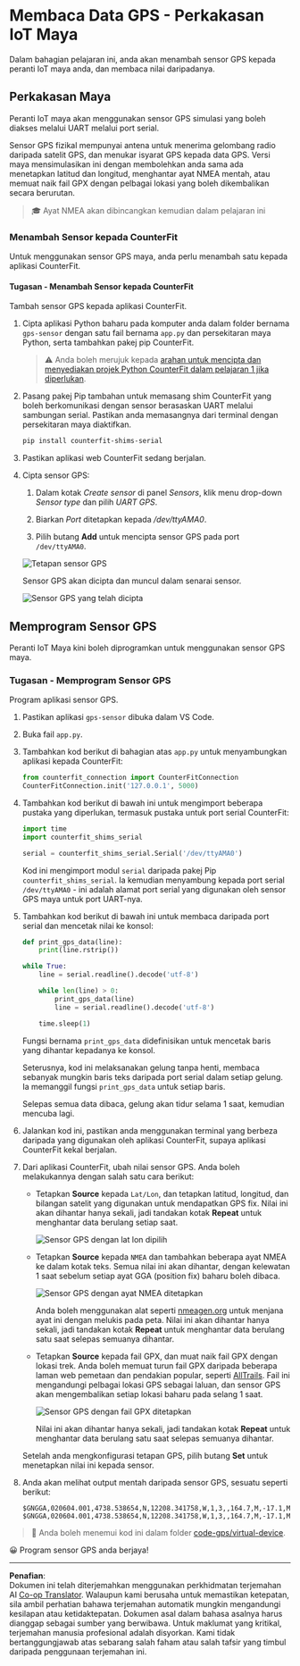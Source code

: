 <!--
CO_OP_TRANSLATOR_METADATA:
{
  "original_hash": "64f18a8f8aaa1fef5e7320e0992d8b3a",
  "translation_date": "2025-08-27T23:40:55+00:00",
  "source_file": "3-transport/lessons/1-location-tracking/virtual-device-gps-sensor.md",
  "language_code": "ms"
}
-->
# Membaca Data GPS - Perkakasan IoT Maya

Dalam bahagian pelajaran ini, anda akan menambah sensor GPS kepada peranti IoT maya anda, dan membaca nilai daripadanya.

## Perkakasan Maya

Peranti IoT maya akan menggunakan sensor GPS simulasi yang boleh diakses melalui UART melalui port serial.

Sensor GPS fizikal mempunyai antena untuk menerima gelombang radio daripada satelit GPS, dan menukar isyarat GPS kepada data GPS. Versi maya mensimulasikan ini dengan membolehkan anda sama ada menetapkan latitud dan longitud, menghantar ayat NMEA mentah, atau memuat naik fail GPX dengan pelbagai lokasi yang boleh dikembalikan secara berurutan.

> 🎓 Ayat NMEA akan dibincangkan kemudian dalam pelajaran ini

### Menambah Sensor kepada CounterFit

Untuk menggunakan sensor GPS maya, anda perlu menambah satu kepada aplikasi CounterFit.

#### Tugasan - Menambah Sensor kepada CounterFit

Tambah sensor GPS kepada aplikasi CounterFit.

1. Cipta aplikasi Python baharu pada komputer anda dalam folder bernama `gps-sensor` dengan satu fail bernama `app.py` dan persekitaran maya Python, serta tambahkan pakej pip CounterFit.

    > ⚠️ Anda boleh merujuk kepada [arahan untuk mencipta dan menyediakan projek Python CounterFit dalam pelajaran 1 jika diperlukan](../../../1-getting-started/lessons/1-introduction-to-iot/virtual-device.md).

1. Pasang pakej Pip tambahan untuk memasang shim CounterFit yang boleh berkomunikasi dengan sensor berasaskan UART melalui sambungan serial. Pastikan anda memasangnya dari terminal dengan persekitaran maya diaktifkan.

    ```sh
    pip install counterfit-shims-serial
    ```

1. Pastikan aplikasi web CounterFit sedang berjalan.

1. Cipta sensor GPS:

    1. Dalam kotak *Create sensor* di panel *Sensors*, klik menu drop-down *Sensor type* dan pilih *UART GPS*.

    1. Biarkan *Port* ditetapkan kepada */dev/ttyAMA0*.

    1. Pilih butang **Add** untuk mencipta sensor GPS pada port `/dev/ttyAMA0`.

    ![Tetapan sensor GPS](../../../../../translated_images/counterfit-create-gps-sensor.6385dc9357d85ad1d47b4abb2525e7651fd498917d25eefc5a72feab09eedc70.ms.png)

    Sensor GPS akan dicipta dan muncul dalam senarai sensor.

    ![Sensor GPS yang telah dicipta](../../../../../translated_images/counterfit-gps-sensor.3fbb15af0a5367566f2f11324ef5a6f30861cdf2b497071a5e002b7aa473550e.ms.png)

## Memprogram Sensor GPS

Peranti IoT Maya kini boleh diprogramkan untuk menggunakan sensor GPS maya.

### Tugasan - Memprogram Sensor GPS

Program aplikasi sensor GPS.

1. Pastikan aplikasi `gps-sensor` dibuka dalam VS Code.

1. Buka fail `app.py`.

1. Tambahkan kod berikut di bahagian atas `app.py` untuk menyambungkan aplikasi kepada CounterFit:

    ```python
    from counterfit_connection import CounterFitConnection
    CounterFitConnection.init('127.0.0.1', 5000)
    ```

1. Tambahkan kod berikut di bawah ini untuk mengimport beberapa pustaka yang diperlukan, termasuk pustaka untuk port serial CounterFit:

    ```python
    import time
    import counterfit_shims_serial
    
    serial = counterfit_shims_serial.Serial('/dev/ttyAMA0')
    ```

    Kod ini mengimport modul `serial` daripada pakej Pip `counterfit_shims_serial`. Ia kemudian menyambung kepada port serial `/dev/ttyAMA0` - ini adalah alamat port serial yang digunakan oleh sensor GPS maya untuk port UART-nya.

1. Tambahkan kod berikut di bawah ini untuk membaca daripada port serial dan mencetak nilai ke konsol:

    ```python
    def print_gps_data(line):
        print(line.rstrip())
    
    while True:
        line = serial.readline().decode('utf-8')
    
        while len(line) > 0:
            print_gps_data(line)
            line = serial.readline().decode('utf-8')
    
        time.sleep(1)
    ```

    Fungsi bernama `print_gps_data` didefinisikan untuk mencetak baris yang dihantar kepadanya ke konsol.

    Seterusnya, kod ini melaksanakan gelung tanpa henti, membaca sebanyak mungkin baris teks daripada port serial dalam setiap gelung. Ia memanggil fungsi `print_gps_data` untuk setiap baris.

    Selepas semua data dibaca, gelung akan tidur selama 1 saat, kemudian mencuba lagi.

1. Jalankan kod ini, pastikan anda menggunakan terminal yang berbeza daripada yang digunakan oleh aplikasi CounterFit, supaya aplikasi CounterFit kekal berjalan.

1. Dari aplikasi CounterFit, ubah nilai sensor GPS. Anda boleh melakukannya dengan salah satu cara berikut:

    * Tetapkan **Source** kepada `Lat/Lon`, dan tetapkan latitud, longitud, dan bilangan satelit yang digunakan untuk mendapatkan GPS fix. Nilai ini akan dihantar hanya sekali, jadi tandakan kotak **Repeat** untuk menghantar data berulang setiap saat.

      ![Sensor GPS dengan lat lon dipilih](../../../../../translated_images/counterfit-gps-sensor-latlon.008c867d75464fbe7f84107cc57040df565ac07cb57d2f21db37d087d470197d.ms.png)

    * Tetapkan **Source** kepada `NMEA` dan tambahkan beberapa ayat NMEA ke dalam kotak teks. Semua nilai ini akan dihantar, dengan kelewatan 1 saat sebelum setiap ayat GGA (position fix) baharu boleh dibaca.

      ![Sensor GPS dengan ayat NMEA ditetapkan](../../../../../translated_images/counterfit-gps-sensor-nmea.c62eea442171e17e19528b051b104cfcecdc9cd18db7bc72920f29821ae63f73.ms.png)

      Anda boleh menggunakan alat seperti [nmeagen.org](https://www.nmeagen.org) untuk menjana ayat ini dengan melukis pada peta. Nilai ini akan dihantar hanya sekali, jadi tandakan kotak **Repeat** untuk menghantar data berulang satu saat selepas semuanya dihantar.

    * Tetapkan **Source** kepada fail GPX, dan muat naik fail GPX dengan lokasi trek. Anda boleh memuat turun fail GPX daripada beberapa laman web pemetaan dan pendakian popular, seperti [AllTrails](https://www.alltrails.com/). Fail ini mengandungi pelbagai lokasi GPS sebagai laluan, dan sensor GPS akan mengembalikan setiap lokasi baharu pada selang 1 saat.

      ![Sensor GPS dengan fail GPX ditetapkan](../../../../../translated_images/counterfit-gps-sensor-gpxfile.8310b063ce8a425ccc8ebeec8306aeac5e8e55207f007d52c6e1194432a70cd9.ms.png)

      Nilai ini akan dihantar hanya sekali, jadi tandakan kotak **Repeat** untuk menghantar data berulang satu saat selepas semuanya dihantar.

    Setelah anda mengkonfigurasi tetapan GPS, pilih butang **Set** untuk menetapkan nilai ini kepada sensor.

1. Anda akan melihat output mentah daripada sensor GPS, sesuatu seperti berikut:

    ```output
    $GNGGA,020604.001,4738.538654,N,12208.341758,W,1,3,,164.7,M,-17.1,M,,*67
    $GNGGA,020604.001,4738.538654,N,12208.341758,W,1,3,,164.7,M,-17.1,M,,*67
    ```

> 💁 Anda boleh menemui kod ini dalam folder [code-gps/virtual-device](../../../../../3-transport/lessons/1-location-tracking/code-gps/virtual-device).

😀 Program sensor GPS anda berjaya!

---

**Penafian**:  
Dokumen ini telah diterjemahkan menggunakan perkhidmatan terjemahan AI [Co-op Translator](https://github.com/Azure/co-op-translator). Walaupun kami berusaha untuk memastikan ketepatan, sila ambil perhatian bahawa terjemahan automatik mungkin mengandungi kesilapan atau ketidaktepatan. Dokumen asal dalam bahasa asalnya harus dianggap sebagai sumber yang berwibawa. Untuk maklumat yang kritikal, terjemahan manusia profesional adalah disyorkan. Kami tidak bertanggungjawab atas sebarang salah faham atau salah tafsir yang timbul daripada penggunaan terjemahan ini.